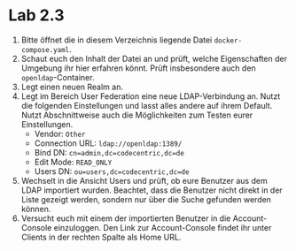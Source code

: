 # Lab 2.3

1) Bitte öffnet die in diesem Verzeichnis liegende Datei `docker-compose.yaml`.
2) Schaut euch den Inhalt der Datei an und prüft, welche Eigenschaften der Umgebung ihr hier erfahren könnt. Prüft insbesondere auch den `openldap`-Container.
3) Legt einen neuen Realm an.
4) Legt im Bereich User Federation eine neue LDAP-Verbindung an. Nutzt die folgenden Einstellungen und lasst alles andere auf ihrem Default. Nutzt Abschnittweise auch die Möglichkeiten zum Testen eurer Einstellungen.
   * Vendor: `Other`
   * Connection URL: `ldap://openldap:1389/`
   * Bind DN: `cn=admin,dc=codecentric,dc=de`
   * Edit Mode: `READ_ONLY`
   * Users DN: `ou=users,dc=codecentric,dc=de`
5) Wechselt in die Ansicht Users und prüft, ob eure Benutzer aus dem LDAP importiert wurden. Beachtet, dass die Benutzer nicht direkt in der Liste gezeigt werden, sondern nur über die Suche gefunden werden können.
6) Versucht euch mit einem der importierten Benutzer in die Account-Console einzuloggen. Den Link zur Account-Console findet ihr unter Clients in der rechten Spalte als Home URL.